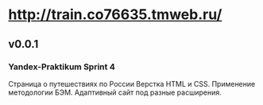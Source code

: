 # http://train.co76635.tmweb.ru/
## v0.0.1

### Yandex-Praktikum Sprint 4
Страница о путешествиях по России
Верстка HTML и CSS. Применение методологии БЭМ. Адаптивный сайт под разные расширения.
